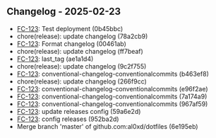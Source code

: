 ## Changelog - 2025-02-23

- [FC-123](https://jira.company.com/browse/FC-123): Test deployment (0b45bbc)
- chore(release): update changelog (78a2cb9)
- [FC-123](https://jira.company.com/browse/FC-123): Format changelog (00461ab)
- chore(release): update changelog (ff7beaf)
- [FC-123](https://jira.company.com/browse/FC-123): last_tag (ae1a1d4)
- chore(release): update changelog (9c2f755)
- [FC-123](https://jira.company.com/browse/FC-123): conventional-changelog-conventionalcommits (b463ef8)
- chore(release): update changelog (266f9cc)
- [FC-123](https://jira.company.com/browse/FC-123): conventional-changelog-conventionalcommits (e96f2ae)
- [FC-123](https://jira.company.com/browse/FC-123): conventional-changelog-conventionalcommits (7a174a9)
- [FC-123](https://jira.company.com/browse/FC-123): conventional-changelog-conventionalcommits (967af59)
- [FC-123](https://jira.company.com/browse/FC-123): update releases config (59a6e2d)
- [FC-123](https://jira.company.com/browse/FC-123): config releases (952ba2d)
- Merge branch 'master' of github.com:al0xd/dotfiles (6e195eb)

